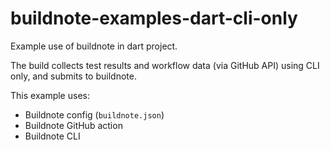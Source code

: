 # buildnote-examples-dart-cli-only

Example use of buildnote in dart project.

The build collects test results and workflow data (via GitHub API) using CLI only, and submits to buildnote.

This example uses:
- Buildnote config (`buildnote.json`)
- Buildnote GitHub action
- Buildnote CLI

